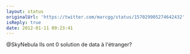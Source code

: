 ```yaml
---
layout: status
originalUrl: 'https://twitter.com/marcgg/status/157029905274642432'
isReply: true
date: 2012-01-11 09:23:41
---
```


@SkyNebula Ils ont 0 solution de data à l'étranger?
